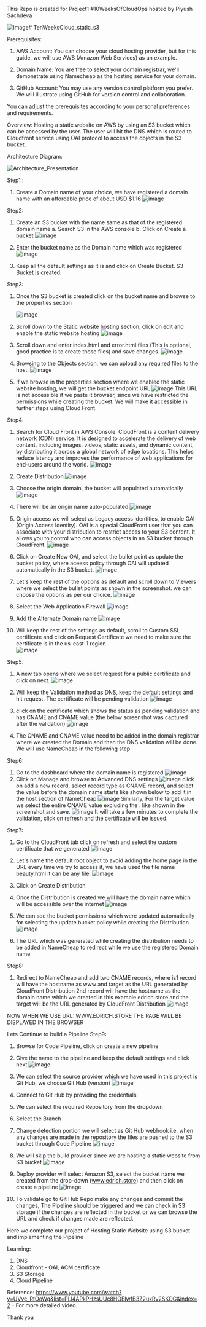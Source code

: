 This Repo is created for Project1 #10WeeksOfCloudOps hosted by Piyush Sachdeva

![image](https://github.com/edrichlewis/TenWeeksCloud_static_s3/assets/105597780/f92c54a1-e938-4936-b153-2896b519745f)# TenWeeksCloud_static_s3


Prerequisites:

1. AWS Account: You can choose your cloud hosting provider, but for this guide, we will use AWS (Amazon Web Services) as an example.

2. Domain Name: You are free to select your domain registrar, we'll demonstrate using Namecheap as the hosting service for your domain.

3. GitHub Account: You may use any version control platform you prefer. We will illustrate using GitHub for version control and collaboration.

You can adjust the prerequisites according to your personal preferences and requirements.

Overview:
Hosting a static website on AWS by using an S3 bucket which can be accessed by the user.
The user will hit the DNS which is routed to Cloudfront service using OAI protocol to access the objects in the S3 bucket.

Architecture Diagram:

![Architecture_Presentation](https://github.com/edrichlewis/TenWeeksCloud_static_s3/assets/105597780/bdc3a607-3943-4e89-8908-e7fca24c1ce4)

Step1 :
1. Create a Domain name of your choice, we have registered a domain name with an affordable price of about USD $1.16
![image](https://github.com/edrichlewis/TenWeeksCloud_static_s3/assets/105597780/a1e81426-a269-42dc-afec-a685d1872112)

Step2:
1. Create an S3 bucket with the name same as that of the registered domain name
   a. Search S3 in the AWS console
   b. Click on Create a bucket
      ![image](https://github.com/edrichlewis/TenWeeksCloud_static_s3/assets/105597780/4f9441ea-66d5-4795-a0d3-01eb77fe100d)

2. Enter the bucket name as the Domain name which was registered
   ![image](https://github.com/edrichlewis/TenWeeksCloud_static_s3/assets/105597780/563b8be7-c147-46eb-a082-6a48a34cb234)

3. Keep all the default settings as it is and click on Create Bucket. S3 Bucket is created.

Step3:
1. Once the S3 bucket is created click on the bucket name and browse to the properties section 

   ![image](https://github.com/edrichlewis/TenWeeksCloud_static_s3/assets/105597780/63fccbc7-f54a-4ffc-b4d6-4f0b71c6b338)

2. Scroll down to the Static website hosting section, click on edit and enable the static website hosting
![image](https://github.com/edrichlewis/TenWeeksCloud_static_s3/assets/105597780/57018de9-90de-49bc-8bdb-cd1a22c490e9)

3. Scroll down and enter index.html and error.html files (This is optional, good practice is to create those files) and save changes.
![image](https://github.com/edrichlewis/TenWeeksCloud_static_s3/assets/105597780/8d764694-5ebf-4a3b-8412-a73eb889c675)

4. Browsing to the Objects section, we can upload any required files to the host.
![image](https://github.com/edrichlewis/TenWeeksCloud_static_s3/assets/105597780/9035e547-50b8-4057-b11b-6392080c94d2)

5. If we browse in the properties section where we enabled the static website hosting, we will get the bucket endpoint URL
![image](https://github.com/edrichlewis/TenWeeksCloud_static_s3/assets/105597780/a49b53f8-e96a-4102-a350-cb4a21e25e23)
This URL is not accessible if we paste it browser, since we have restricted the permissions while creating the bucket. We will make it accessible in further steps using Cloud Front.

Step4:
1. Search for Cloud Front in AWS Console.
CloudFront is a content delivery network (CDN) service. It is designed to accelerate the delivery of web content, including images, videos, static assets, and dynamic content, by distributing it across a global network of edge locations. This helps reduce latency and improves the performance of web applications for end-users around the world.
![image](https://github.com/edrichlewis/TenWeeksCloud_static_s3/assets/105597780/96cf5ab9-bdf4-4cfb-891c-22f93f43edbe)

2. Create Distribution
![image](https://github.com/edrichlewis/TenWeeksCloud_static_s3/assets/105597780/502d85cb-1438-4328-bf31-d9914b809615)

3. Choose the origin domain, the bucket will populated automatically
 ![image](https://github.com/edrichlewis/TenWeeksCloud_static_s3/assets/105597780/bcebdd5c-9794-4059-81a1-afbedd84f514)

4. There will be an origin name auto-populated
![image](https://github.com/edrichlewis/TenWeeksCloud_static_s3/assets/105597780/841bdd23-d655-49c9-9536-378005723a79)

5. Origin access we will select as Legacy access identities, to enable OAI (Origin Access Identity). OAI is a special CloudFront user that you can associate with your distribution to restrict access to your S3 content. It allows you to control who can access objects in an S3 bucket through CloudFront.
![image](https://github.com/edrichlewis/TenWeeksCloud_static_s3/assets/105597780/6a6e379e-9db3-4a73-9851-a22bf4423c4d)

6. Click on Create New OAI, and select the bullet point as update the bucket policy, where aceess policy through OAI will updated automatically in the S3 bucket.
![image](https://github.com/edrichlewis/TenWeeksCloud_static_s3/assets/105597780/10e36edc-f4a2-4767-a027-ff3ecc0fa638)

7. Let's keep the rest of the options as default and scroll down to Viewers where we select the bullet points as shown in the screenshot. we can choose the options as per our choice.
![image](https://github.com/edrichlewis/TenWeeksCloud_static_s3/assets/105597780/c4f4d115-e272-446f-a30d-946c52bf4656)

8. Select the Web Application Firewall
![image](https://github.com/edrichlewis/TenWeeksCloud_static_s3/assets/105597780/d1500665-2c0f-4c60-b748-9e550712a1fa)

9. Add the Alternate Domain name
![image](https://github.com/edrichlewis/TenWeeksCloud_static_s3/assets/105597780/943f4726-1c59-42f0-b0ee-91bff415c6ad)

10. Will keep the rest of the settings as default, scroll to Custom SSL certificate and click on Request Certificate
 we need to make sure the certificate is in the us-east-1 region   
![image](https://github.com/edrichlewis/TenWeeksCloud_static_s3/assets/105597780/2a6f4207-9bc3-45c4-9e53-426196da3c9d)

Step5:
1. A new tab opens where we select request for a public certificate and click on next.
![image](https://github.com/edrichlewis/TenWeeksCloud_static_s3/assets/105597780/7a0b8918-fe5e-4c28-8c03-c39e7a60db1f)

2. Will keep the Validation method as DNS, keep the default settings and hit request. The certificate will be pending validation
![image](https://github.com/edrichlewis/TenWeeksCloud_static_s3/assets/105597780/d608d595-adbb-45db-884f-1c44b5f13a18)

3. click on the certificate which shows the status as pending validation and has CNAME and CNAME value (the below screenshot was captured after the validation)
![image](https://github.com/edrichlewis/TenWeeksCloud_static_s3/assets/105597780/47ada9ed-fe33-4e8e-a66f-af6c70387650)

4. The CNAME and CNAME value need to be added in the domain registrar where we created the Domain and then the DNS validation will be done. We will use NameCheap in the following step

Step6:
1. Go to the dashboard where the domain name is registered
![image](https://github.com/edrichlewis/TenWeeksCloud_static_s3/assets/105597780/79a39dba-0e50-4477-8bab-91bc19dbe329)
2. Click on Manage and browse to Advanced DNS settings
![image](https://github.com/edrichlewis/TenWeeksCloud_static_s3/assets/105597780/030e4504-b133-4e47-b29a-9a01b2801823)
click on add a new record, select record type as CNAME record, and select the value before the domain name starts like shown below to add it in the host section of NameCheap
![image](https://github.com/edrichlewis/TenWeeksCloud_static_s3/assets/105597780/4e7c2605-439a-4594-a8eb-28528d4a0092)
Similarly, For the target value we select the entire CNAME value excluding the . like shown in the screenshot and save.
![image](https://github.com/edrichlewis/TenWeeksCloud_static_s3/assets/105597780/0bf7f2ae-2f4f-4d12-92da-086662030ecc)
It will take a few minutes to complete the validation, click on refresh and the certificate will be issued. 

Step7:
1. Go to the CloudFront tab click on refresh and select the custom certificate that we generated
![image](https://github.com/edrichlewis/TenWeeksCloud_static_s3/assets/105597780/11ca70fd-fa5c-4402-855e-8b0aef97a6c6)

2. Let's name the default root object to avoid adding the home page in the URL every time we try to access it, we have used the file name beauty.html it can be any file.
   ![image](https://github.com/edrichlewis/TenWeeksCloud_static_s3/assets/105597780/bcc19129-fe52-4406-bffd-f46108c6acf8)

3. Click on Create Distribution
4. Once the Distribution is created we will have the domain name which will be accessible over the internet
![image](https://github.com/edrichlewis/TenWeeksCloud_static_s3/assets/105597780/eeee05cf-5aba-4f48-b077-8f93d234c0dd)

5. We can see the bucket permissions which were updated automatically for selecting the update bucket policy while creating the Distribution
   ![image](https://github.com/edrichlewis/TenWeeksCloud_static_s3/assets/105597780/e276496b-799e-45fc-a212-b3f4d7ff1b39)

6. The URL which was generated while creating the distribution needs to be added in NameCheap to redirect while we use the registered Domain name

Step8:
1. Redirect to NameCheap and add two CNAME records, where is1 record will have the hostname as www and target as the URL generated by CloudFront Distribution
2nd record will have the hostname as the domain name which we created in this example edrich.store and the target will be the URL generated by CloudFront Distribution
![image](https://github.com/edrichlewis/TenWeeksCloud_static_s3/assets/105597780/4abb3d1e-5090-4773-b915-c8e05fafc3d4)


NOW WHEN WE USE URL: WWW.EDRICH.STORE THE PAGE WILL BE DISPLAYED IN THE BROWSER

Lets Continue to build a Pipeline
Step9:
1. Browse for Code Pipeline, click on create a new pipeline
2. Give the name to the pipeline and keep the default settings and click next
   ![image](https://github.com/edrichlewis/TenWeeksCloud_static_s3/assets/105597780/22b0989e-4265-42dd-9e83-df4f91c33233)

4. We can select the source provider which we have used in this project is Git Hub, we choose Git Hub (version)
   ![image](https://github.com/edrichlewis/TenWeeksCloud_static_s3/assets/105597780/b032d8fe-bd25-411f-9a75-ebc8d6d0ef93)

5. Connect to Git Hub by providing the credentials
6. We can select the required Repository from the dropdown
7. Select the Branch
8. Change detection portion we will select as Git Hub webhook i.e. when any changes are made in the repository the files are pushed to the S3 bucket through Code Pipeline
 ![image](https://github.com/edrichlewis/TenWeeksCloud_static_s3/assets/105597780/cb10cadc-7c9c-46c3-9380-0e1a4aff233a)

9. We will skip the build provider since we are hosting a static website from S3 bucket
    ![image](https://github.com/edrichlewis/TenWeeksCloud_static_s3/assets/105597780/d30ffa97-eb31-4a94-8a22-8d8f2a59a064)

10. Deploy provider will select Amazon S3, select the bucket name we created from the drop-down (www.edrich.store) and then click on create a pipeline
    ![image](https://github.com/edrichlewis/TenWeeksCloud_static_s3/assets/105597780/64296254-442f-4bd8-a283-a256a74b7363)
 
11. To validate go to Git Hub Repo make any changes and commit the changes, The Pipeline should be triggered and we can check in S3 storage if the changes are reflected in the bucket or we can browse the URL and check if changes made are reflected.

Here we complete our project of Hosting Static Website using S3 bucket and implementing the Pipeline

Learning:
1. DNS
2. Cloudfront - OAI, ACM certificate
3. S3 Storage
4. Cloud Pipeline


Reference:
https://www.youtube.com/watch?v=UVvc_RtOoWg&list=PLl4APkPHzsUUc8HOEIwfB3Z2uxRv2SKOG&index=2  - For more detailed video.

Thank you



